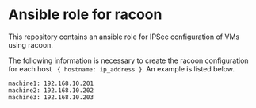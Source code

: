 # Ansible role for racoon

This repository contains an ansible role for IPSec configuration of VMs using racoon.

The following information is necessary to create the racoon configuration for each host ``` { hostname: ip_address }```. An example is listed below. 

```
machine1: 192.168.10.201
machine2: 192.168.10.202
machine3: 192.168.10.203
```
